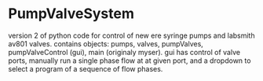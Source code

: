 # PumpValveSystem


version 2 of python code for control of new ere syringe pumps and labsmith av801 valves. 
contains objects: pumps, valves, pumpValves, pumpValveControl (gui), main (originaly myser).
gui has control of valve ports, manually run a single phase flow at at given port, and a dropdown to select a program of a sequence of flow phases.
